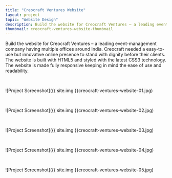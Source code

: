 ```yaml
---
title: "Creocraft Ventures Website"
layout: project
topic: "Website Design"
description: Build the website for Creocraft Ventures – a leading event-management company having multiple offices around India. Creocraft needed a easy-to-use but innovative online presence to stand with dignity before their clients. The website is built with HTML5 and styled with the latest CSS3 technology. The website is made fully responsive keeping in mind the ease of use and readability.
thumbnail: creocraft-ventures-website-thumbnail
---
```

Build the website for Creocraft Ventures – a leading event-management company having multiple offices around India. Creocraft needed a easy-to-use but innovative online presence to stand with dignity before their clients. The website is built with HTML5 and styled with the latest CSS3 technology. The website is made fully responsive keeping in mind the ease of use and readability.

<br>

![Project Screenshot]({{ site.img }}creocraft-ventures-website-01.jpg)

<br>

![Project Screenshot]({{ site.img }}creocraft-ventures-website-02.jpg)

<br>

![Project Screenshot]({{ site.img }}creocraft-ventures-website-03.jpg)

<br>

![Project Screenshot]({{ site.img }}creocraft-ventures-website-04.jpg)

<br>

![Project Screenshot]({{ site.img }}creocraft-ventures-website-05.jpg)
